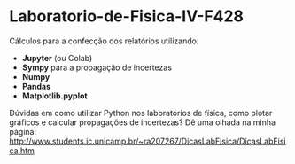 # Laboratorio-de-Fisica-IV-F428

Cálculos para a confecção dos relatórios utilizando:
- **Jupyter** (ou Colab)
- **Sympy** para a propagação de incertezas
- **Numpy**
- **Pandas**
- **Matplotlib.pyplot**

Dúvidas em como utilizar Python nos laboratórios de física, como 
plotar gráficos e calcular propagações de incertezas?
Dê uma olhada na minha página:
http://www.students.ic.unicamp.br/~ra207267/DicasLabFisica/DicasLabFisica.htm
